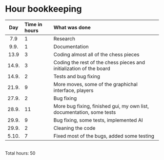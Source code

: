 # Hour bookkeeping

| Day | Time in hours | What was done  |
| :----:|:-----| :-----|
| 7.9 | 1    | Research |
| 9.9. | 1    | Documentation |
| 13.9 | 3    | Coding almost all of the chess pieces |
| 14.9. | 3    | Coding the rest of the chess pieces and initialization of the board |
| 14.9. | 2    | Tests and bug fixing |
| 21.9. | 9    | More moves, some of the graphichal interface, players |
| 27.9. | 2    | Bug fixing |
| 28.9. | 11    | More bug fixing, finished gui, my own list, documentation, some tests |
| 29.9. | 9    | Bug fixing, some tests, implemented AI |
| 29.9. | 2    | Cleaning the code |
| 5.10. | 7    | Fixed most of the bugs, added some testing |

<br>
Total hours: 50
